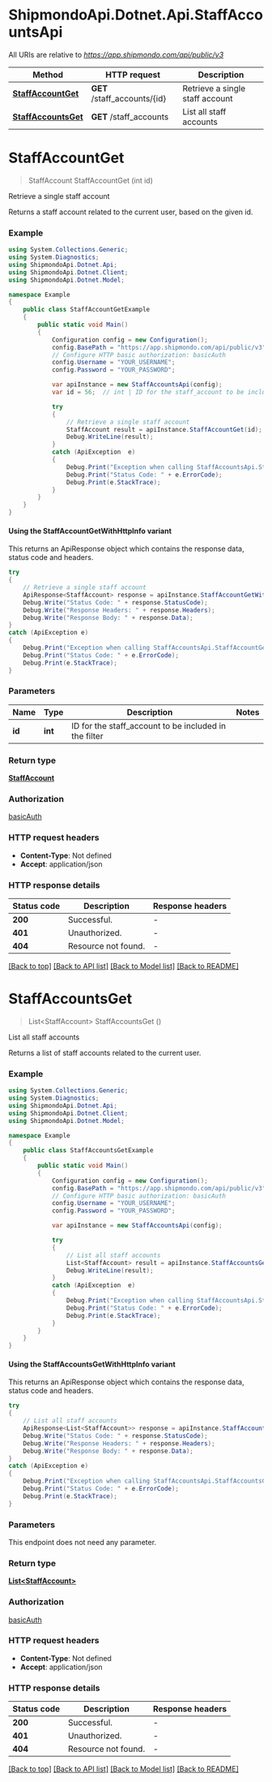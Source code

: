 # ShipmondoApi.Dotnet.Api.StaffAccountsApi

All URIs are relative to *https://app.shipmondo.com/api/public/v3*

| Method | HTTP request | Description |
|--------|--------------|-------------|
| [**StaffAccountGet**](StaffAccountsApi.md#staffaccountget) | **GET** /staff_accounts/{id} | Retrieve a single staff account |
| [**StaffAccountsGet**](StaffAccountsApi.md#staffaccountsget) | **GET** /staff_accounts | List all staff accounts |

<a id="staffaccountget"></a>
# **StaffAccountGet**
> StaffAccount StaffAccountGet (int id)

Retrieve a single staff account

Returns a staff account related to the current user, based on the given id.

### Example
```csharp
using System.Collections.Generic;
using System.Diagnostics;
using ShipmondoApi.Dotnet.Api;
using ShipmondoApi.Dotnet.Client;
using ShipmondoApi.Dotnet.Model;

namespace Example
{
    public class StaffAccountGetExample
    {
        public static void Main()
        {
            Configuration config = new Configuration();
            config.BasePath = "https://app.shipmondo.com/api/public/v3";
            // Configure HTTP basic authorization: basicAuth
            config.Username = "YOUR_USERNAME";
            config.Password = "YOUR_PASSWORD";

            var apiInstance = new StaffAccountsApi(config);
            var id = 56;  // int | ID for the staff_account to be included in the filter

            try
            {
                // Retrieve a single staff account
                StaffAccount result = apiInstance.StaffAccountGet(id);
                Debug.WriteLine(result);
            }
            catch (ApiException  e)
            {
                Debug.Print("Exception when calling StaffAccountsApi.StaffAccountGet: " + e.Message);
                Debug.Print("Status Code: " + e.ErrorCode);
                Debug.Print(e.StackTrace);
            }
        }
    }
}
```

#### Using the StaffAccountGetWithHttpInfo variant
This returns an ApiResponse object which contains the response data, status code and headers.

```csharp
try
{
    // Retrieve a single staff account
    ApiResponse<StaffAccount> response = apiInstance.StaffAccountGetWithHttpInfo(id);
    Debug.Write("Status Code: " + response.StatusCode);
    Debug.Write("Response Headers: " + response.Headers);
    Debug.Write("Response Body: " + response.Data);
}
catch (ApiException e)
{
    Debug.Print("Exception when calling StaffAccountsApi.StaffAccountGetWithHttpInfo: " + e.Message);
    Debug.Print("Status Code: " + e.ErrorCode);
    Debug.Print(e.StackTrace);
}
```

### Parameters

| Name | Type | Description | Notes |
|------|------|-------------|-------|
| **id** | **int** | ID for the staff_account to be included in the filter |  |

### Return type

[**StaffAccount**](StaffAccount.md)

### Authorization

[basicAuth](../README.md#basicAuth)

### HTTP request headers

 - **Content-Type**: Not defined
 - **Accept**: application/json


### HTTP response details
| Status code | Description | Response headers |
|-------------|-------------|------------------|
| **200** | Successful. |  -  |
| **401** | Unauthorized. |  -  |
| **404** | Resource not found. |  -  |

[[Back to top]](#) [[Back to API list]](../README.md#documentation-for-api-endpoints) [[Back to Model list]](../README.md#documentation-for-models) [[Back to README]](../README.md)

<a id="staffaccountsget"></a>
# **StaffAccountsGet**
> List&lt;StaffAccount&gt; StaffAccountsGet ()

List all staff accounts

Returns a list of staff accounts related to the current user.

### Example
```csharp
using System.Collections.Generic;
using System.Diagnostics;
using ShipmondoApi.Dotnet.Api;
using ShipmondoApi.Dotnet.Client;
using ShipmondoApi.Dotnet.Model;

namespace Example
{
    public class StaffAccountsGetExample
    {
        public static void Main()
        {
            Configuration config = new Configuration();
            config.BasePath = "https://app.shipmondo.com/api/public/v3";
            // Configure HTTP basic authorization: basicAuth
            config.Username = "YOUR_USERNAME";
            config.Password = "YOUR_PASSWORD";

            var apiInstance = new StaffAccountsApi(config);

            try
            {
                // List all staff accounts
                List<StaffAccount> result = apiInstance.StaffAccountsGet();
                Debug.WriteLine(result);
            }
            catch (ApiException  e)
            {
                Debug.Print("Exception when calling StaffAccountsApi.StaffAccountsGet: " + e.Message);
                Debug.Print("Status Code: " + e.ErrorCode);
                Debug.Print(e.StackTrace);
            }
        }
    }
}
```

#### Using the StaffAccountsGetWithHttpInfo variant
This returns an ApiResponse object which contains the response data, status code and headers.

```csharp
try
{
    // List all staff accounts
    ApiResponse<List<StaffAccount>> response = apiInstance.StaffAccountsGetWithHttpInfo();
    Debug.Write("Status Code: " + response.StatusCode);
    Debug.Write("Response Headers: " + response.Headers);
    Debug.Write("Response Body: " + response.Data);
}
catch (ApiException e)
{
    Debug.Print("Exception when calling StaffAccountsApi.StaffAccountsGetWithHttpInfo: " + e.Message);
    Debug.Print("Status Code: " + e.ErrorCode);
    Debug.Print(e.StackTrace);
}
```

### Parameters
This endpoint does not need any parameter.
### Return type

[**List&lt;StaffAccount&gt;**](StaffAccount.md)

### Authorization

[basicAuth](../README.md#basicAuth)

### HTTP request headers

 - **Content-Type**: Not defined
 - **Accept**: application/json


### HTTP response details
| Status code | Description | Response headers |
|-------------|-------------|------------------|
| **200** | Successful. |  -  |
| **401** | Unauthorized. |  -  |
| **404** | Resource not found. |  -  |

[[Back to top]](#) [[Back to API list]](../README.md#documentation-for-api-endpoints) [[Back to Model list]](../README.md#documentation-for-models) [[Back to README]](../README.md)

